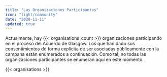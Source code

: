 ```yaml
---
title: "Las Organizaciones Participantes"
icon: "light/community"
date: "2020-11-11"
updated: true
---
```


Actualmente, hay {{< organisations_count >}} organizaciones participando en el proceso del Acuerdo de Glasgow. Los que han dado sus consentimientos de forma explícita de ser asociadas públicamente con la campana están enumerados a continuación. Como tal, no todas las organizaciones participantes se enumeran aquí en este momento.  

{{< organisations >}}
